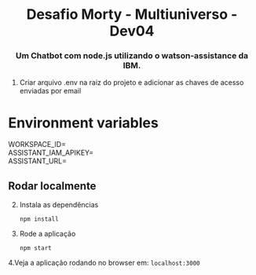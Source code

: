 <h1 align="center" style="border-bottom: none;"> Desafio Morty - Multiuniverso - Dev04</h1>
<h3 align="center">Um Chatbot com node.js utilizando o watson-assistance da IBM.</h3>

1. Criar arquivo .env na raiz do projeto e adicionar as chaves de acesso enviadas por email

# Environment variables
WORKSPACE_ID=<br/>
ASSISTANT_IAM_APIKEY=<br/>
ASSISTANT_URL=<br/>

## Rodar localmente

2. Instala as dependências

    ```
    npm install
    ```

3. Rode a aplicação

    ```
    npm start
    ```

4.Veja a aplicação rodando no browser em: `localhost:3000`
